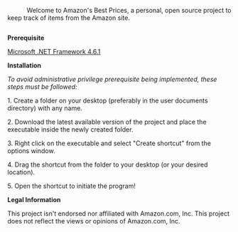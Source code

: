 <p><img src="https://raw.githubusercontent.com/rvertwo/AmazonsBestPrices/master/banner.png" alt="" />&nbsp; &nbsp; &nbsp; &nbsp; &nbsp; &nbsp;Welcome to Amazon's Best Prices, a personal, open source project to keep track of items from the Amazon site.</p>
<p><img src="https://raw.githubusercontent.com/rvertwo/AmazonsBestPrices/master/body%20banner.png" alt="" /></p>
<p><strong>Prerequisite</strong></p>
<p><a href="https://www.microsoft.com/en-us/download/details.aspx?id=49981">Microsoft .NET Framework 4.6.1</a></p>
<p><strong>Installation</strong></p>
<p><em>To avoid administrative privilege prerequisite being implemented, these steps must be followed:</em></p>
<p>1. Create a folder on your desktop (preferably in the user documents directory) with any name.</p>
<p>2. Download the latest available version of the project and place the executable inside the newly created folder.</p>
<p>3. Right click on the executable and select "Create shortcut" from the options window.</p>
<p>4. Drag the shortcut from the folder to your desktop (or your desired location).</p>
<p>5. Open the shortcut to initiate the program!</p>
<p><strong>Legal Information</strong></p>
<p>This project isn't endorsed nor affiliated with Amazon.com, Inc. This project does not&nbsp;reflect the views or opinions of Amazon.com, Inc.&nbsp;</p>
